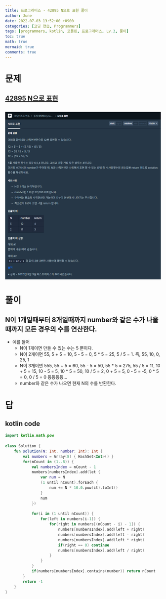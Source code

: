 ```yaml
---
title: 프로그래머스 - 42895 N으로 표현 풀이
author: June
date: 2022-07-03 13:52:00 +0900
categories: [코딩 연습, Programmers]
tags: [programmers, kotlin, 코틀린, 프로그래머스, Lv.3, 풀이]
toc: true
math: true
mermaid: true
comments: true
---
```

# 문제
## [42895 N으로 표현](https://programmers.co.kr/learn/courses/30/lessons/42895)
## ![screencapture](/posts/coding-practice/programmers/screencapture-programmers-co-kr-learn-courses-30-lessons-42895.png)

# 풀이
## N이 1개일때부터 8개일때까지 number와 같은 수가 나올 때까지 모든 경우의 수를 연산한다.
- 예를 들어
    - N이 1개이면 만들 수 있는 수는 5 뿐이다.
    - N이 2개이면 55, 5 + 5 = 10, 5 - 5 = 0, 5 * 5 = 25, 5 / 5 = 1. 즉, 55, 10, 0, 25, 1
    - N이 3개이면 555, 55 + 5 = 60, 55 - 5 = 50, 55 * 5 = 275, 55 / 5 = 11, 10 + 5 = 15, 10 - 5 = 5, 10 * 5 = 50, 10 / 5 = 2, 0 + 5 = 5, 0 - 5 = -5, 0 * 5 = 0, 0 / 5 = 0 등등등등...
    - number와 같은 수가 나오면 현재 N의 수를 반환한다.  

# 답
## kotlin code
```kotlin
import kotlin.math.pow

class Solution {
    fun solution(N: Int, number: Int): Int {
        val numbers = Array(8) { HashSet<Int>() }
        for(nCount in (1..8)) {
            val numbersIndex = nCount - 1
            numbers[numbersIndex].add(let {
                var num = N
                (1 until nCount).forEach {
                    num += N * 10.0.pow(it).toInt()
                }
                num
            })

            for(i in (1 until nCount)) {
                for(left in numbers[i-1]) {
                    for(right in numbers[(nCount - i) - 1]) {
                        numbers[numbersIndex].add(left + right)
                        numbers[numbersIndex].add(left - right)
                        numbers[numbersIndex].add(left * right)
                        if(right == 0) continue
                        numbers[numbersIndex].add(left / right)
                    }
                }
            }
            if(numbers[numbersIndex].contains(number)) return nCount
        }
        return -1
    }
}
```